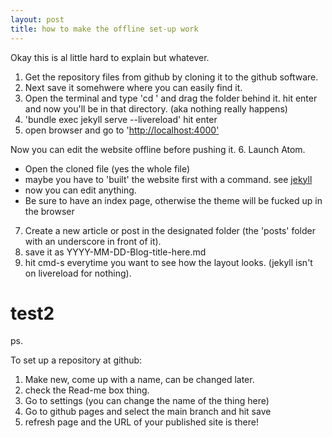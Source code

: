 ```yaml
---
layout: post
title: how to make the offline set-up work
---
```


Okay this is al little hard to explain but whatever.

1. Get the repository files from github by cloning it to the github software.
2. Next save it somehwere where you can easily find it.
3. Open the terminal and type 'cd ' and drag the folder behind it. hit enter and now you'll be in that directory. (aka nothing really happens)
4. 'bundle exec jekyll serve --livereload' hit enter
5. open browser and go to '[http://localhost:4000'](http://localhost:4000')

Now you can edit the website offline before pushing it.
6. Launch Atom.
- Open the cloned file (yes the whole file)
- maybe you have to 'built' the website first with a command. see [jekyll](https://jekyllrb.com/docs/usage/)
- now you can edit anything.
- Be sure to have an index page, otherwise the theme will be fucked up in the browser
7. Create a new article or post in the designated folder (the 'posts' folder with an underscore in front of it).
8. save it as YYYY-MM-DD-Blog-title-here.md
9. hit cmd-s everytime you want to see how the layout looks. (jekyll isn't on livereload for nothing).


# test2

ps.

To set up a repository at github:
1. Make new, come up with a name, can be changed later.
2. check the Read-me box thing.
3. Go to settings (you can change the name of the thing here)
4. Go to github pages and select the main branch and hit save
5. refresh page and the URL of your published site is there!
